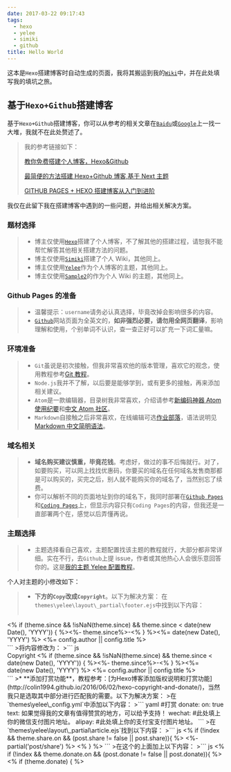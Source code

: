 ```yaml
---
date: 2017-03-22 09:17:43
tags:
  - hexo
  - yelee
  - simiki
  - github
title: Hello World
---
```


这本是`Hexo`搭建博客时自动生成的页面，我将其搬运到我的[`Wiki`](https://wiki.yixuju.cn/Introduction/getting-started-for-hexo.html)中，并在此处填写我的填坑之旅。

<!--more-->

## 基于`Hexo+Github`搭建博客

基于`Hexo+Github`搭建博客，你可以从参考的相关文章在[`Baidu`](https://www.baidu.com/baidu?tn=64075107_1_dg&ie=utf-8&wd=%E5%9F%BA%E4%BA%8EHexo%2BGithub%E6%90%AD%E5%BB%BA%E5%8D%9A%E5%AE%A2)或[`Google`](https://www.google.com/search?q=%E5%9F%BA%E4%BA%8EHexo%2BGithub%E6%90%AD%E5%BB%BA%E5%8D%9A%E5%AE%A2&oq=%E5%9F%BA%E4%BA%8EHexo%2BGithub%E6%90%AD%E5%BB%BA%E5%8D%9A%E5%AE%A2&aqs=chrome..69i57j69i65l2j69i60.8760j0j4&sourceid=chrome&ie=UTF-8)上一找一大堆，我就不在此处赘述了。

> 我的参考链接如下：
>
> [教你免费搭建个人博客，Hexo&Github](https://zhuanlan.zhihu.com/p/25729240)
>
> [最简便的方法搭建 Hexo+Github 博客,基于 Next 主题](http://chaserr.github.io/2016/06/01/%E6%9C%80%E7%AE%80%E4%BE%BF%E7%9A%84%E6%96%B9%E6%B3%95%E6%90%AD%E5%BB%BAHexo-Github%E5%8D%9A%E5%AE%A2-%E5%9F%BA%E4%BA%8ENext%E4%B8%BB%E9%A2%98/#more)
>
> [GITHUB PAGES + HEXO 搭建博客从入门到进阶](https://munen.cc/tech/hexo-init.html)

我仅在此留下我在搭建博客中遇到的一些问题，并给出相关解决方案。

### 题材选择

> - 博主仅使用[`Hexo`](https://hexo.io/)搭建了个人博客，不了解其他的搭建过程，请恕我不能帮忙解答其他相关搭建方法的问题。
> - 博主仅使用[`Simiki`](http://simiki.org/)搭建了个人 Wiki，其他同上。
> - 博主仅使用[`Yelee`](https://github.com/MOxFIVE/hexo-theme-yelee)作为个人博客的主题，其他同上。
> - 博主仅使用[`Sample2`](https://github.com/tankywoo/simiki-themes)的作为个人 Wiki 的主题，其他同上。

### Github Pages 的准备

> - 温馨提示：`username`请务必认真选择，毕竟改掉会影响很多的内容。
> - [`Github`](https://github.com)网站页面为全英文的，**如非强烈必要，请勿用全网页翻译**，影响理解和使用，个别单词不认识，查一查正好可以扩充一下词汇量嘛。

### 环境准备

> - `Git`虽说是初次接触，但我非常喜欢他的版本管理，喜欢它的观念，使用教程参考[Git 教程](http://www.liaoxuefeng.com/wiki/0013739516305929606dd18361248578c67b8067c8c017b000)。
> - `Node.js`我并不了解，以后要是能够学到，或有更多的接触，再来添加相关建议。
> - `Atom`是一款编辑器，目录树我非常喜欢，介绍请参考[新编码神器 Atom 使用纪要](http://jeffjade.com/2016/03/03/2016-03-02-how-to-use-atom/)和[中文 Atom 社区](https://atom-china.org/)。
> - `Markdown`自接触之后非常喜欢，在线编辑可选[作业部落](https://www.zybuluo.com/mdeditor)，语法说明见[Markdown 中文简明语法](http://wowubuntu.com/markdown/)。

### 域名相关

> - **域名购买建议慎重，毕竟花钱**。考虑好，做过的事不后悔就行。对了，如要购买，可以网上找找优惠码，你要买的域名在任何域名发售商那都是可以购买的，买完之后，别人就不能购买你的域名了，当然别忘了续费。
> - 你可以解析不同的页面地址到你的域名下，我同时部署在[`Github Pages`](https://pages.github.com/)和[`Coding Pages`](https://coding.net/help/doc/pages/index.html)上，但显示内容只有`Coding Pages`的内容，但我还是一直部署两个在，感觉以后弄懂再说。

### 主题选择

> - 主题选择看自己喜欢，主题配置找该主题的教程就行，大部分都非常详细。实在不行，去`Github`上提 issue，作者或其他热心人会很乐意回答你的。这是[我的主题 Yelee 配置教程](http://moxfive.coding.me/yelee/)。

个人对主题的小修改如下：

> - **下方的`Copy`改成`Copyright`**。以下为解决方案：
>   在`themes\yelee\layout\_partial\footer.ejs`中找到以下内容：
>
> ```js
>
> ```

<div class="footer-left">
  <i class="fa fa-copyright"></i>
    <% if (theme.since && !isNaN(theme.since) && theme.since < date(new Date(), 'YYYY')) { %><%- theme.since%>-<% } %><%= date(new Date(), 'YYYY') %> <%= config.author || config.title %>
</div>
```
>将内容修改为：
>``` js
<div class="footer-left">
    Copyright
    <i class="fa fa-copyright"></i>
    <% if (theme.since && !isNaN(theme.since) && theme.since < date(new Date(), 'YYYY')) { %><%- theme.since%>-<% } %><%= date(new Date(), 'YYYY') %> <%= config.author || config.title %>
</div>
```
>* **添加打赏功能**，教程参考：[为Hexo博客添加版权说明和打赏功能](http://colin1994.github.io/2016/06/02/hexo-copyright-and-donate/)，当然我只是选取其中部分进行匹配我的需要。以下为解决方案：
>在`themes\yelee\_config.yml`中添加以下内容：
>``` yaml
#打赏
donate:
  on: true
  text: 如果觉得我的文章有值得赞赏的地方，可以给予支持！
  wechat:
  #此处填上你的微信支付图片地址。
  alipay:
  #此处填上你的支付宝支付图片地址。
```
>在`themes\yelee\layout\_partial\article.ejs`找到以下内容：
>``` js
<% if (!index && theme.share.on && (post.share != false || post.share)){ %>
  <%- partial('post/share') %>
<% } %>
```
>在这个的上面加上以下内容：
>``` js
<% if (!index && theme.donate.on && (post.donate != false || post.donate)){ %>
  <% if (theme.donate) { %>
      <!-- css -->
      <style type="text/css">
          .center {
              text-align: center;
          }
          .hidden {
              display: none;
          }
        .donate_bar a.btn_donate{
          display: inline-block;
          width: 82px;
          height: 82px;
          background: url("http://7xsl28.com1.z0.glb.clouddn.com/btn_reward.gif") no-repeat;
          _background: url("http://7xsl28.com1.z0.glb.clouddn.com/btn_reward.gif") no-repeat;

          <!-- http://img.t.sinajs.cn/t5/style/images/apps_PRF/e_media/btn_reward.gif
               因为本 hexo 生成的博客所用的 theme 的 a:hover 带动画效果，
             为了在让打赏按钮显示效果正常 而 添加了以下几行 css，
             嵌入其它博客时不一定要它们。 -->
          -webkit-transition: background 0s;
          -moz-transition: background 0s;
          -o-transition: background 0s;
          -ms-transition: background 0s;
          transition: background 0s;
          <!-- /让打赏按钮的效果显示正常 而 添加的几行 css 到此结束 -->
        }

        .donate_bar a.btn_donate:hover{ background-position: 0px -82px;}
        .donate_bar .donate_txt {
          display: block;
          color: #9d9d9d;
          font: 14px/2 "Microsoft Yahei";
        }
        .bold{ font-weight: bold; }
      </style>
      <!-- /css -->

        <!-- Donate Module -->
    <div id="donate_module">

      <!-- btn_donate & tips -->
      <div id="donate_board" class="donate_bar center">
          <br>
          ------------------------------------------------------------------------------------------------------------------------------
          <br>
        <a id="btn_donate" class="btn_donate" target="_self" href="javascript:;" title="Donate 打赏"></a>
        <span class="donate_txt">
          <%= theme.donate.text %>
        </span>


      </div>
      <!-- /btn_donate & tips -->

      <!-- donate guide -->

      <div id="donate_guide" class="donate_bar center hidden">
            <br>
          ------------------------------------------------------------------------------------------------------------------------------
          <br>

        <a href="<%= theme.donate.wechat %>" title="用微信扫一扫哦~" class="fancybox" rel="article0">
          <img src="<%= theme.donate.wechat %>" title="微信打赏 yi_Xu" height="190px" width="auto"/>
        </a>

            &nbsp;&nbsp;

        <a href="<%= theme.donate.alipay %>" title="用支付宝扫一扫即可~" class="fancybox" rel="article0">
          <img src="<%= theme.donate.alipay %>" title="支付宝打赏 yi_Xu" height="190px" width="auto"/>
        </a>

        <span class="donate_txt">
          <%= theme.donate.text %>
        </span>

      </div>
      <!-- /donate guide -->

      <!-- donate script -->
      <script type="text/javascript">
        document.getElementById('btn_donate').onclick = function() {
          $('#donate_board').addClass('hidden');
          $('#donate_guide').removeClass('hidden');
        }

        function donate_on_web(){
          $('#donate').submit();
            }

        var original_window_onload = window.onload;
            window.onload = function () {
                if (original_window_onload) {
                    original_window_onload();
                }
                document.getElementById('donate_board_wdg').className = 'hidden';
        }
      </script>
      <!-- /donate script -->
    </div>

<% }%>
<% }%>

````
>效果显示见文章下方。
>
>* **保持图片居中**，主题默认不居中，我参考了主题中的[issue#87](https://github.com/MOxFIVE/hexo-theme-yelee/issues/87)。以下为解决方案:
> 在`\themes\yelee\source\css\_partial\article.styl`的末尾添加：
> ``` css
.article img {display: block;}
````
